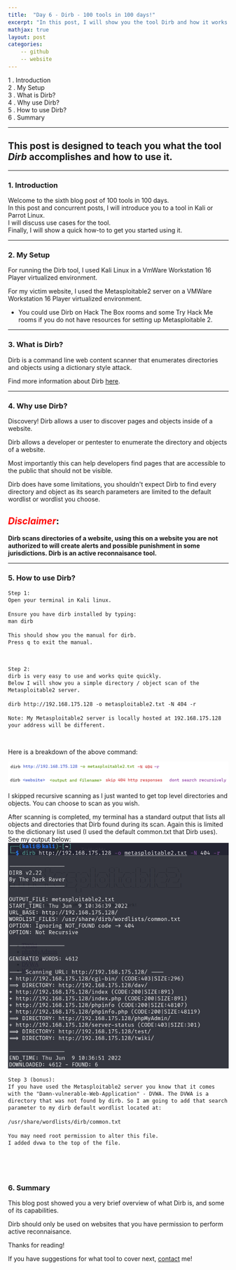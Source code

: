 ```yaml
---
title:  "Day 6 - Dirb - 100 tools in 100 days!"
excerpt: "In this post, I will show you the tool Dirb and how it works."
mathjax: true
layout: post
categories:
    -- github
    -- website
---
```


1 . Introduction
<br>
2 . My Setup
<br>
3 . What is Dirb?
<br>
4 . Why use Dirb?
<br>
5 . How to use Dirb?
<br>
6 . Summary

---

## This post is designed to teach you what the tool *Dirb* accomplishes and how to use it.

---

### 1. **Introduction**

Welcome to the sixth blog post of 100 tools in 100 days.<br> 
In this post and concurrent posts, I will introduce you to a tool in Kali or Parrot Linux. <br>
I will discuss use cases for the tool.<br> 
Finally, I will show a quick how-to to get you started using it. 

---

### 2. **My Setup**

For running the Dirb tool, I used Kali Linux in a VmWare Workstation 16 Player virtualized environment.

For my victim website, I used the Metasploitable2 server on a VMWare Workstation 16 Player virtualized environment.

- You could use Dirb on Hack The Box rooms and some Try Hack Me rooms if you do not have resources for setting up Metasploitable 2.

---

### 3. **What is Dirb?**

Dirb is a command line web content scanner that enumerates directories and objects using a dictionary style attack.

Find more information about Dirb [here](http://dirb.sourceforge.net/).

---

### 4. **Why use Dirb?**

 
Discovery! Dirb allows a user to discover pages and objects inside of a website.

Dirb allows a developer or pentester to enumerate the directory and objects of a website.

Most importantly this can help developers find pages that are accessible to the public that should not be visible. 

Dirb does have some limitations, you shouldn't expect Dirb to find every directory and object as its search parameters are limited to the default wordlist or wordlist you choose. 

## <span style="color:red">***Disclaimer***</span>:<br>
**Dirb scans directories of a website, using this on a website you are not authorized to will create alerts and possible punishment in some jurisdictions. Dirb is an active reconnaisance tool.**

---

### 5. **How to use Dirb?**

    Step 1: 
    Open your terminal in Kali linux.

    Ensure you have dirb installed by typing:
    man dirb

    This should show you the manual for dirb.
    Press q to exit the manual.

<br>

    Step 2:
    dirb is very easy to use and works quite quickly. 
    Below I will show you a simple directory / object scan of the Metasploitable2 server.

    dirb http://192.168.175.128 -o metasploitable2.txt -N 404 -r

    Note: My Metasploitable2 server is locally hosted at 192.168.175.128 your address will be different. 

<br>

Here is a breakdown of the above command:

![](https://raw.githubusercontent.com/matthewomccorkle/matthewomccorkle.github.io/9351c5a33650d3c803dc027d0e80ff6db4b6d78b/_posts/assets/100%20tools/dirb/dirb1.png)

I skipped recursive scanning as I just wanted to get top level directories and objects. You can choose to scan as you wish.

After scanning is completed, my terminal has a standard output that lists all objects and directories that Dirb found during its scan. Again this is limited to the dictionary list used (I used the default common.txt that Dirb uses). <br>
See my output below:
![](https://raw.githubusercontent.com/matthewomccorkle/matthewomccorkle.github.io/9351c5a33650d3c803dc027d0e80ff6db4b6d78b/_posts/assets/100%20tools/dirb/dirb2.png)

    Step 3 (bonus):
    If you have used the Metasploitable2 server you know that it comes with the "Damn-vulnerable-Web-Application" - DVWA. The DVWA is a directory that was not found by dirb. So I am going to add that search parameter to my dirb default wordlist located at:

    /usr/share/wordlists/dirb/common.txt

    You may need root permission to alter this file. 
    I added dvwa to the top of the file.

<br>

![]()





### 6. **Summary**

This blog post showed you a very brief overview of what Dirb is, and some of its capabilities.

Dirb should only be used on websites that you have permission to perform active reconnaisance. 




Thanks for reading!<br>

If you have suggestions for what tool to cover next, [contact](mailto:matthew.o.mccorkle@gmail.com) me!